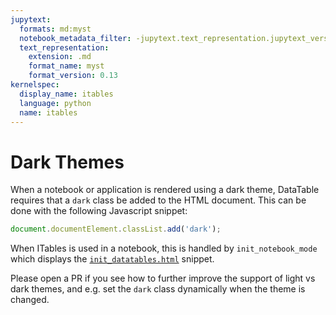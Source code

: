 ```yaml
---
jupytext:
  formats: md:myst
  notebook_metadata_filter: -jupytext.text_representation.jupytext_version
  text_representation:
    extension: .md
    format_name: myst
    format_version: 0.13
kernelspec:
  display_name: itables
  language: python
  name: itables
---
```


# Dark Themes

When a notebook or application is rendered using a dark theme, DataTable requires that a `dark`
class be added to the HTML document. This can be done with the following Javascript snippet:
```javascript
document.documentElement.classList.add('dark');
```

When ITables is used in a notebook, this is handled by
`init_notebook_mode` which displays the [`init_datatables.html`](https://github.com/mwouts/itables/blob/main/src/itables/html/init_datatables.html) snippet.

Please open a PR if you see how to further improve the
support of light vs dark themes, and e.g. set the `dark`
class dynamically when the theme is changed.
